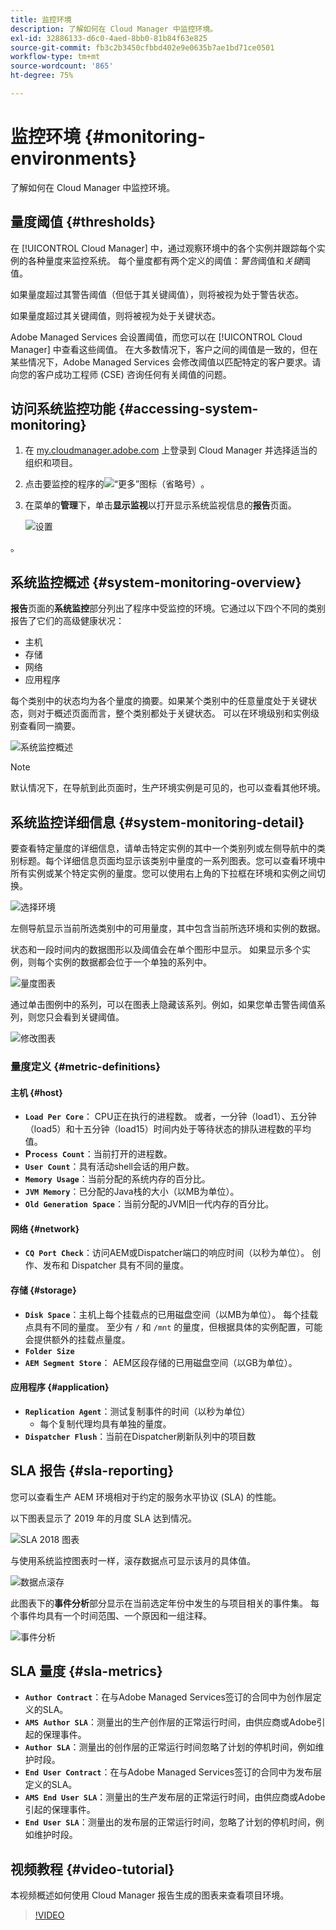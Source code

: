```yaml
---
title: 监控环境
description: 了解如何在 Cloud Manager 中监控环境。
exl-id: 32886133-d6c0-4aed-8bb0-81b84f63e825
source-git-commit: fb3c2b3450cfbbd402e9e0635b7ae1bd71ce0501
workflow-type: tm+mt
source-wordcount: '865'
ht-degree: 75%

---
```



# 监控环境 {#monitoring-environments}

了解如何在 Cloud Manager 中监控环境。

## 量度阈值 {#thresholds}

在 [!UICONTROL Cloud Manager] 中，通过观察环境中的各个实例并跟踪每个实例的各种量度来监控系统。 每个量度都有两个定义的阈值：*警告*&#x200B;阈值和&#x200B;*关键*&#x200B;阈值。

如果量度超过其警告阈值（但低于其关键阈值），则将被视为处于警告状态。

如果量度超过其关键阈值，则将被视为处于关键状态。

Adobe Managed Services 会设置阈值，而您可以在 [!UICONTROL Cloud Manager] 中查看这些阈值。 在大多数情况下，客户之间的阈值是一致的，但在某些情况下，Adobe Managed Services 会修改阈值以匹配特定的客户要求。请向您的客户成功工程师 (CSE) 咨询任何有关阈值的问题。

## 访问系统监控功能 {#accessing-system-monitoring}

1. 在 [my.cloudmanager.adobe.com](https://my.cloudmanager.adobe.com) 上登录到 Cloud Manager 并选择适当的组织和项目。

1. 点击要监控的程序的![“更多”图标（省略号）](https://spectrum.adobe.com/static/icons/workflow_18/Smock_More_18_N.svg)。
1. 在菜单的&#x200B;**管理**&#x200B;下，单击&#x200B;**显示监视**&#x200B;以打开显示系统监视信息的&#x200B;**报告**&#x200B;页面。

   ![设置](/help/assets/first-timea1.png)

。

## 系统监控概述 {#system-monitoring-overview}

**报告**&#x200B;页面的&#x200B;**系统监控**&#x200B;部分列出了程序中受监控的环境。它通过以下四个不同的类别报告了它们的高级健康状况：

* 主机
* 存储
* 网络
* 应用程序

每个类别中的状态均为各个量度的摘要。如果某个类别中的任意量度处于关键状态，则对于概述页面而言，整个类别都处于关键状态。 可以在环境级别和实例级别查看同一摘要。

![系统监控概述](/help/assets/System-Monitoring-Reports.png)

>[!NOTE]
>
>默认情况下，在导航到此页面时，生产环境实例是可见的，也可以查看其他环境。

## 系统监控详细信息 {#system-monitoring-detail}

要查看特定量度的详细信息，请单击特定实例的其中一个类别列或左侧导航中的类别标题。每个详细信息页面均显示该类别中量度的一系列图表。您可以查看环境中所有实例或某个特定实例的量度。您可以使用右上角的下拉框在环境和实例之间切换。

![选择环境](/help/assets/System_Monitoring1.png)

左侧导航显示当前所选类别中的可用量度，其中包含当前所选环境和实例的数据。

状态和一段时间内的数据图形以及阈值会在单个图形中显示。 如果显示多个实例，则每个实例的数据都会位于一个单独的系列中。

![量度图表](/help/assets/Monitoring_Graphs1.png)

通过单击图例中的系列，可以在图表上隐藏该系列。例如，如果您单击警告阈值系列，则您只会看到关键阈值。

![修改图表](/help/assets/Monitoring_Graphs2.png)

### 量度定义 {#metric-definitions}

#### 主机 {#host}

* **`Load Per Core`**： CPU正在执行的进程数。 或者，一分钟（load1）、五分钟（load5）和十五分钟（load15）时间内处于等待状态的排队进程数的平均值。
* **P`rocess Count`**：当前打开的进程数。
* **`User Count`**：具有活动shell会话的用户数。
* **`Memory Usage`**：当前分配的系统内存的百分比。
* **`JVM Memory`**：已分配的Java栈的大小（以MB为单位）。
* **`Old Generation Space`**：当前分配的JVM旧一代内存的百分比。

#### 网络 {#network}

* **`CQ Port Check`**：访问AEM或Dispatcher端口的响应时间（以秒为单位）。 创作、发布和 Dispatcher 具有不同的量度。

#### 存储 {#storage}

* **`Disk Space`**：主机上每个挂载点的已用磁盘空间（以MB为单位）。 每个挂载点具有不同的量度。 至少有 `/` 和 `/mnt` 的量度，但根据具体的实例配置，可能会提供额外的挂载点量度。
* **`Folder Size`**
* **`AEM Segment Store`**： AEM区段存储的已用磁盘空间（以GB为单位）。

#### 应用程序 {#application}

* **`Replication Agent`**：测试复制事件的时间（以秒为单位）
   * 每个复制代理均具有单独的量度。
* **`Dispatcher Flush`**：当前在Dispatcher刷新队列中的项目数

## SLA 报告 {#sla-reporting}

您可以查看生产 AEM 环境相对于约定的服务水平协议 (SLA) 的性能。

以下图表显示了 2019 年的月度 SLA 达到情况。

![SLA 2018 图表](/help/assets/SLA-Reports-one.png)

与使用系统监控图表时一样，滚存数据点可显示该月的具体值。

![数据点滚存](/help/assets/SLA-Reports-two.png)

此图表下的&#x200B;**事件分析**&#x200B;部分显示在当前选定年份中发生的与项目相关的事件集。 每个事件均具有一个时间范围、一个原因和一组注释。

![事件分析](/help/assets/sla-reporting3.png)

## SLA 量度 {#sla-metrics}

* **`Author Contract`**：在与Adobe Managed Services签订的合同中为创作层定义的SLA。
* **`AMS Author SLA`**：测量出的生产创作层的正常运行时间，由供应商或Adobe引起的保理事件。
* **`Author SLA`**：测量出的创作层的正常运行时间忽略了计划的停机时间，例如维护时段。
* **`End User Contract`**：在与Adobe Managed Services签订的合同中为发布层定义的SLA。
* **`AMS End User SLA`**：测量出的生产发布层的正常运行时间，由供应商或Adobe引起的保理事件。
* **`End User SLA`**：测量出的发布层的正常运行时间，忽略了计划的停机时间，例如维护时段。

## 视频教程 {#video-tutorial}

本视频概述如何使用 Cloud Manager 报告生成的图表来查看项目环境。

>[!VIDEO](https://video.tv.adobe.com/v/34273?captions=chi_hans)
